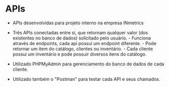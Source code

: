 # APIs

  - APIs desenvolvidas para projeto interno na empresa INmetrics
  
  - Três APIs conectadas entre si, que retornam qualquer valor (dos existentes no banco de dados) solicitado pelo usuário.
        - Funciona através de endpoints, cada api possui um endpoint diferente.
            - Pode retornar um item do catálogo, clientes ou inventário.
            - Cada cliente possui um inventário e pode possuir diversos itens do catálogo.
            
  - Utilizado PHPMyAdmin para gerenciamento do banco de dados de cada cliente.
  
  - Utilizado também o "Postman" para testar cada API e seus chamados.
